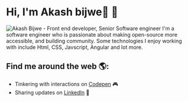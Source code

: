 # Hi, I'm Akash bijwe👋 👱 

<img src="https://raw.githubusercontent.com/akashbijwe/akashbijwe/master/akash.png" alt="Akash Bijwe - Front end developer, Senior Software engineer">
I'm a software engineer who is passionate about making open-source more accessible, and building community. Some technologies I enjoy working with include Html, CSS, Javscript, Angular and lot more. 


## Find me around the web 🌎:
- Tinkering with interactions on <a href="http://codepen.io/akashbijwe/"> Codepen</a> 🎮
- Sharing updates on <a href="https://www.linkedin.com/in/akashbijwe/">LinkedIn</a> 💼
